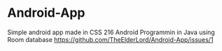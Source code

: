 # Android-App
Simple android app made in CSS 216 Android Programmin in Java using Room database
https://github.com/TheElderLord/Android-App/issues/1
